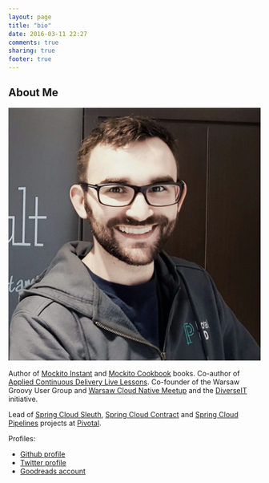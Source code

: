 ```yaml
---
layout: page
title: "bio"
date: 2016-03-11 22:27
comments: true
sharing: true
footer: true
---
```


## About Me

![drawing](/images/ja.jpeg)

Author of [Mockito Instant](https://www.packtpub.com/application-development/instant-mockito) and [Mockito Cookbook](https://www.packtpub.com/application-development/mockito-cookbook) books. Co-author of [Applied Continuous Delivery Live Lessons](http://bit.ly/appliedCD). Co-founder of the Warsaw Groovy User Group and [Warsaw Cloud Native Meetup](www.meetup.com/Warsaw-Cloud-Native-Meetup/) and the [DiverseIT](http://www.diverseit.io) initiative.

Lead of [Spring Cloud Sleuth](https://cloud.spring.io/spring-cloud-sleuth/), [Spring Cloud Contract](https://cloud.spring.io/spring-cloud-contract/) and [Spring Cloud Pipelines](https://cloud.spring.io/spring-cloud-pipelines) projects at [Pivotal](http://spring.io).

Profiles:

- [Github profile](https://github.com/marcingrzejszczak)
- [Twitter profile](https://twitter.com/MGrzejszczak)
- [Goodreads account](https://www.goodreads.com/author/show/7284553.Marcin_Grzejszczak)